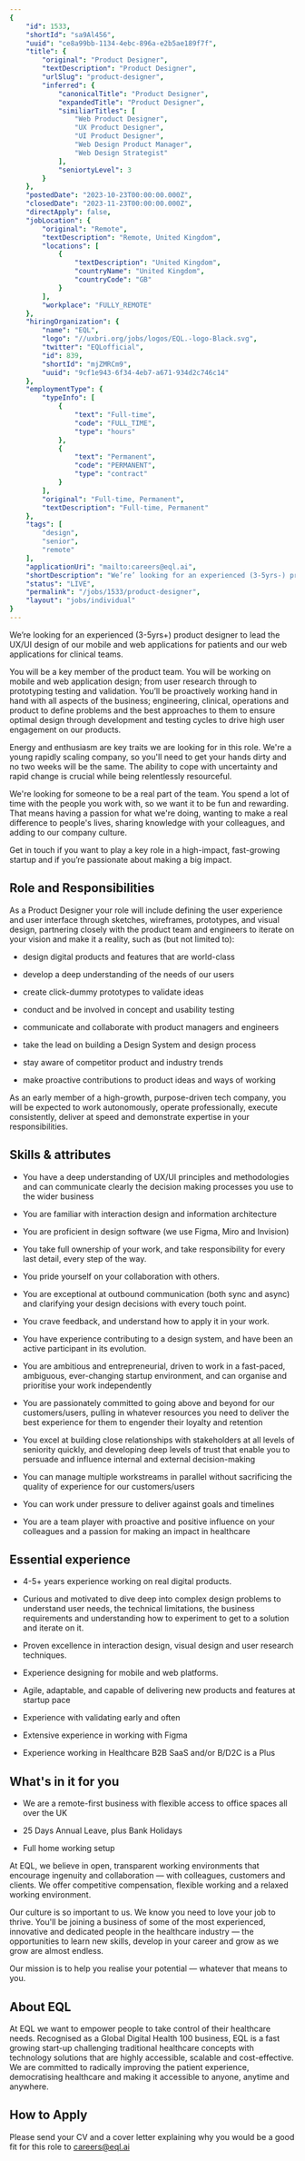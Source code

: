 ```yaml
---
{
	"id": 1533,
	"shortId": "sa9Al456",
	"uuid": "ce8a99bb-1134-4ebc-896a-e2b5ae189f7f",
	"title": {
		"original": "Product Designer",
		"textDescription": "Product Designer",
		"urlSlug": "product-designer",
		"inferred": {
			"canonicalTitle": "Product Designer",
			"expandedTitle": "Product Designer",
			"similiarTitles": [
				"Web Product Designer",
				"UX Product Designer",
				"UI Product Designer",
				"Web Design Product Manager",
				"Web Design Strategist"
			],
			"seniortyLevel": 3
		}
	},
	"postedDate": "2023-10-23T00:00:00.000Z",
	"closedDate": "2023-11-23T00:00:00.000Z",
	"directApply": false,
	"jobLocation": {
		"original": "Remote",
		"textDescription": "Remote, United Kingdom",
		"locations": [
			{
				"textDescription": "United Kingdom",
				"countryName": "United Kingdom",
				"countryCode": "GB"
			}
		],
		"workplace": "FULLY_REMOTE"
	},
	"hiringOrganization": {
		"name": "EQL",
		"logo": "//uxbri.org/jobs/logos/EQL.-logo-Black.svg",
		"twitter": "EQLofficial",
		"id": 839,
		"shortId": "mjZMRCm9",
		"uuid": "9cf1e943-6f34-4eb7-a671-934d2c746c14"
	},
	"employmentType": {
		"typeInfo": [
			{
				"text": "Full-time",
				"code": "FULL_TIME",
				"type": "hours"
			},
			{
				"text": "Permanent",
				"code": "PERMANENT",
				"type": "contract"
			}
		],
		"original": "Full-time, Permanent",
		"textDescription": "Full-time, Permanent"
	},
	"tags": [
		"design",
		"senior",
		"remote"
	],
	"applicationUri": "mailto:careers@eql.ai",
	"shortDescription": "We’re’ looking for an experienced (3-5yrs-) product designer to lead the UX/UI/ design of our mobile and web applications for patients and our web applications for clinical teams. You will be a key",
	"status": "LIVE",
	"permalink": "/jobs/1533/product-designer",
	"layout": "jobs/individual"
}
---
```

<p>We’re looking for an experienced (3-5yrs+) product designer to lead the UX/UI design of our mobile and web applications for patients and our web applications for clinical teams.</p><p>You will be a key member of the product team. You will be working on mobile and web application design; from user research through to prototyping testing and validation. You’ll be proactively working hand in hand with all aspects of the business; engineering, clinical, operations and product to define problems and the best approaches to them to ensure optimal design through development and testing cycles to drive high user engagement on our products.</p><p>Energy and enthusiasm are key traits we are looking for in this role. We're a young rapidly scaling company, so you'll need to get your hands dirty and no two weeks will be the same. The ability to cope with uncertainty and rapid change is crucial while being relentlessly resourceful.</p><p>We're looking for someone to be a real part of the team. You spend a lot of time with the people you work with, so we want it to be fun and rewarding. That means having a passion for what we're doing, wanting to make a real difference to people's lives, sharing knowledge with your colleagues, and adding to our company culture.</p><p>Get in touch if you want to play a key role in a high-impact, fast-growing startup and if you’re passionate about making a big impact.</p><h2>Role and Responsibilities</h2><p>As a Product Designer your role will include defining the user experience and user interface through sketches, wireframes, prototypes, and visual design, partnering closely with the product team and engineers to iterate on your vision and make it a reality, such as (but not limited to):</p><ul><li><p>design digital products and features that are world-class</p></li><li><p>develop a deep understanding of the needs of our users</p></li><li><p>create click-dummy prototypes to validate ideas</p></li><li><p>conduct and be involved in concept and usability testing</p></li><li><p>communicate and collaborate with product managers and engineers</p></li><li><p>take the lead on building a Design System and design process</p></li><li><p>stay aware of competitor product and industry trends</p></li><li><p>make proactive contributions to product ideas and ways of working</p></li></ul><p>As an early member of a high-growth, purpose-driven tech company, you will be expected to work autonomously, operate professionally, execute consistently, deliver at speed and demonstrate expertise in your responsibilities.</p><h2>Skills &amp; attributes</h2><ul><li><p>You have a deep understanding of UX/UI principles and methodologies and can communicate clearly the decision making processes you use to the wider business</p></li><li><p>You are familiar with interaction design and information architecture</p></li><li><p>You are proficient in design software (we use Figma, Miro and Invision)</p></li><li><p>You take full ownership of your work, and take responsibility for every last detail, every step of the way.</p></li><li><p>You pride yourself on your collaboration with others.</p></li><li><p>You are exceptional at outbound communication (both sync and async) and clarifying your design decisions with every touch point.</p></li><li><p>You crave feedback, and understand how to apply it in your work.</p></li><li><p>You have experience contributing to a design system, and have been an active participant in its evolution.</p></li><li><p>You are ambitious and entrepreneurial, driven to work in a fast-paced, ambiguous, ever-changing startup environment, and can organise and prioritise your work independently</p></li><li><p>You are passionately committed to going above and beyond for our customers/users, pulling in whatever resources you need to deliver the best experience for them to engender their loyalty and retention</p></li><li><p>You excel at building close relationships with stakeholders at all levels of seniority quickly, and developing deep levels of trust that enable you to persuade and influence internal and external decision-making</p></li><li><p>You can manage multiple workstreams in parallel without sacrificing the quality of experience for our customers/users</p></li><li><p>You can work under pressure to deliver against goals and timelines</p></li><li><p>You are a team player with proactive and positive influence on your colleagues and a passion for making an impact in healthcare</p></li></ul><h2>Essential experience</h2><ul><li><p>4-5+ years experience working on real digital products.</p></li><li><p>Curious and motivated to dive deep into complex design problems to understand user needs, the technical limitations, the business requirements and understanding how to experiment to get to a solution and iterate on it.</p></li><li><p>Proven excellence in interaction design, visual design and user research techniques.</p></li><li><p>Experience designing for mobile and web platforms.</p></li><li><p>Agile, adaptable, and capable of delivering new products and features at startup pace</p></li><li><p>Experience with validating early and often</p></li><li><p>Extensive experience in working with Figma</p></li><li><p>Experience working in Healthcare B2B SaaS and/or B/D2C is a Plus</p></li></ul><h2>What's in it for you</h2><ul><li><p>We are a remote-first business with flexible access to office spaces all over the UK</p></li><li><p>25 Days Annual Leave, plus Bank Holidays</p></li><li><p>Full home working setup</p></li></ul><p>At EQL, we believe in open, transparent working environments that encourage ingenuity and collaboration — with colleagues, customers and clients. We offer competitive compensation, flexible working and a relaxed working environment.</p><p>Our culture is so important to us. We know you need to love your job to thrive. You'll be joining a business of some of the most experienced, innovative and dedicated people in the healthcare industry — the opportunities to learn new skills, develop in your career and grow as we grow are almost endless.</p><p>Our mission is to help you realise your potential — whatever that means to you.</p><h2>About EQL</h2><p>At EQL we want to empower people to take control of their healthcare needs. Recognised as a Global Digital Health 100 business, EQL is a fast growing start-up challenging traditional healthcare concepts with technology solutions that are highly accessible, scalable and cost-effective. We are committed to radically improving the patient experience, democratising healthcare and making it accessible to anyone, anytime and anywhere.</p><h2>How to Apply</h2><p>Please send your CV and a cover letter explaining why you would be a good fit for this role to <a target="_blank" rel="noopener noreferrer nofollow" href="mailto:careers@eql.ai">careers@eql.ai</a></p>

